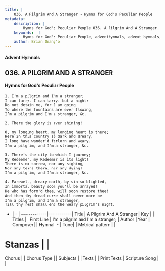 ```yaml
---
title: |
    036. A Pilgrim And A Stranger - Hymns for God's Peculiar People
metadata:
    description: |
        Hymns for God's Peculiar People 036. A Pilgrim And A Stranger. I'm a pilgrim and I'm a stranger; I can tarry, I can tarry, but a night; Do not detain me, for I am going To where the fountains are ever flowing, I’m a pilgrim and I'm a stranger, &c.  
    keywords:  |
        Hymns for God's Peculiar People, adventhymnals, advent hymnals, A Pilgrim And A Stranger, I'm a pilgrim and I'm a stranger;. 
    author: Brian Onang'o
---
```

#### Advent Hymnals
## 036. A PILGRIM AND A STRANGER
####  Hymns for God's Peculiar People
```txt
1. I'm a pilgrim and I'm a stranger;
I can tarry, I can tarry, but a night;
Do not detain me, for I am going
To where the fountains are ever flowing,
I’m a pilgrim and I'm a stranger, &c.

2. There the glory is ever shining!

0, my longing heart, my longing heart is there;
Here in this country so dark and dreary,
I long have wander'd forlorn and weary.
I'm a pilgrim, and I'm a stranger, &c.

3. There's the city to which I journey;
My Redeemer, my Redeemer is its light!
There is no sorrow, nor any sighing,
Nor any tears there, nor any dying!
I'm a pilgrim, and I'm a stranger, &c.

4. Farewell, dreary earth, by sin so blighted,
In immortal beauty soon you'll be arrayed!
He who has form'd thee, will soon restore thee!
And then thy dread curse shall never more be
I'm a pilgrim, and I'm a stranger,
Till thy rest shall end the weary pilgrim's night.


```
- |   -  |
-------------|------------|
Title | A Pilgrim And A Stranger |
Key |  |
Titles |  |
First Line | I'm a pilgrim and I'm a stranger; |
Author | 
Year | 
Composer|  |
Hymnal|  - |
Tune|  |
Metrical pattern | |
# Stanzas |  |
Chorus |  |
Chorus Type |  |
Subjects |  |
Texts |  |
Print Texts | 
Scripture Song |  |
    
